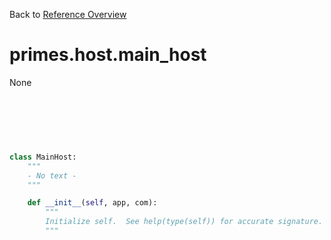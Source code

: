 
Back to [Reference Overview](https://github.com/pyrustic/primes/blob/master/docs/reference)

# primes.host.main\_host

None

<br>


```python

```

<br>

```python

class MainHost:
    """
    - No text -
    """

    def __init__(self, app, com):
        """
        Initialize self.  See help(type(self)) for accurate signature.
        """

```

